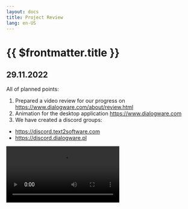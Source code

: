 ```yaml
---
layout: docs
title: Project Review
lang: en-US
---
```


# {{ $frontmatter.title }}


## 29.11.2022

All of planned points:
1. Prepared a video review for our progress on https://www.dialogware.com/about/review.html
2. Animation for the desktop application https://www.dialogware.com
3. We have created a discord groups:
+ https://discord.text2software.com
+ https://discord.dialogware.pl


<video controls="controls" src="https://www.dialogware.com/DIALOGWARE-Review-2--29-11-2022.mp4" />


## 22.11.2022

We reached out our all goals:
1. Updating the descriptions and graphics on our website
2. Preparing and publishing a desktop application for linux
3. Preparing video review on youtube: https://www.youtube.com/watch?v=ngjRjYnQ2qw [PL]
4. Moving font and images to our CDN: 
+ We splitted fonts to CDN font.dialogware.com and separated project on github
+ We splitted images to CDN img.dialogware.com and separated project on github

## 14.11.2022

We reached out our all goals:
1. We have prepared dynamic API for text2dsl usage on: https://apicontext.com/docs
3. We have prepared Desktop application connected with the API
2. Here are the Screenshots for an Application https://www.dialogware.com/app/desktop.html

Please find more details on our video presentation [DIALOGWARE Review #1 - desktop app + api - 14.11.2022 - YouTube](https://www.youtube.com/watch?v=ngjRjYnQ2qw)

<video controls="controls" src="https://www.dialogware.com/DIALOGWARE-Review-1-desktop app+api-14.11.2022.mp4" />


## Review of Milestones and Tasks

+ [Status of Project](https://www.dialogware.com/about/status.html)
+ [Roadmap](http://roadmap.dialogware.com/) - [ROADMAP of DIALOGWARE](https://github.com/orgs/dialogware/projects/2/views/1)
+ [Todo](http://todo.dialogware.com/) - [DIALOGWARE TASK'S](https://github.com/orgs/dialogware/projects/1/views/1)


## Review of our position on pioneer.app

+ [Leaderboard on Pioneer](https://pioneer.app/leaderboard#europe)

We are appreciated on [Pioneer](https://pioneer.app/join/dialogware.com) voting platform over worldwide community.

Our impressive progress every week bring us among 30 startups out of hundreds of participants.

